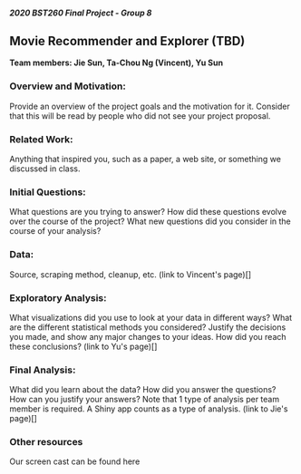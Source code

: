 ##### 2020 BST260 Final Project - Group 8
## Movie Recommender and Explorer (TBD)

**Team members: Jie Sun, Ta-Chou Ng (Vincent), Yu Sun**

### Overview and Motivation: 
Provide an overview of the project goals and the motivation for it. Consider that this will be read by people who did not see your project proposal.

### Related Work: 
Anything that inspired you, such as a paper, a web site, or something we discussed in class.

### Initial Questions:
What questions are you trying to answer? How did these questions evolve over the course of the project? What new questions did you consider in the course of your analysis?

### Data: 
Source, scraping method, cleanup, etc. (link to Vincent's page)[]

### Exploratory Analysis: 
What visualizations did you use to look at your data in different ways? What are the different statistical methods you considered? Justify the decisions you made, and show any major changes to your ideas. How did you reach these conclusions? (link to Yu's page)[]

### Final Analysis: 
What did you learn about the data? How did you answer the questions? How can you justify your answers? Note that 1 type of analysis per team member is required. A Shiny app counts as a type of analysis. (link to Jie's page)[]


### Other resources
Our screen cast can be found here
